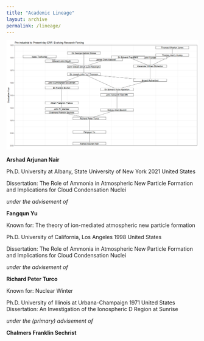 ```yaml
---
title: "Academic Lineage"
layout: archive
permalink: /lineage/
---
```


![Arshad's academic ancestors](/files/lineage.png)

**Arshad Arjunan Nair**

Ph.D. University at Albany, State University of New York 2021 United States

Dissertation: The Role of Ammonia in Atmospheric New Particle Formation and Implications for Cloud Condensation Nuclei

_under the advisement of_

**Fangqun Yu**

Known for: The theory of ion-mediated atmospheric new particle formation

Ph.D. University of California, Los Angeles 1998 United States

Dissertation: The Role of Ammonia in Atmospheric New Particle Formation and Implications for Cloud Condensation Nuclei

_under the advisement of_

**Richard Peter Turco**

Known for: Nuclear Winter

Ph.D. University of Illinois at Urbana-Champaign 1971 United States\
Dissertation: An Investigation of the Ionospheric D Region at Sunrise

_under the (primary) advisement of_

**Chalmers Franklin Sechrist**
